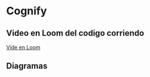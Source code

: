 # Cognify

## Video en Loom del codigo corriendo
[Vide en Loom](https://www.loom.com/share/0c9f0b0d7b0a4727a63c9140b2309dbd?sid=74f1b3c0-9050-4cdb-b487-df5137e09b71)

## Diagramas
